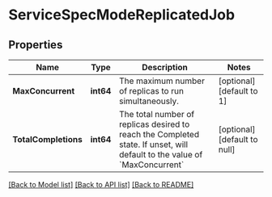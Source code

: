 # ServiceSpecModeReplicatedJob

## Properties
Name | Type | Description | Notes
------------ | ------------- | ------------- | -------------
**MaxConcurrent** | **int64** | The maximum number of replicas to run simultaneously.  | [optional] [default to 1]
**TotalCompletions** | **int64** | The total number of replicas desired to reach the Completed state. If unset, will default to the value of &#x60;MaxConcurrent&#x60;  | [optional] [default to null]

[[Back to Model list]](../README.md#documentation-for-models) [[Back to API list]](../README.md#documentation-for-api-endpoints) [[Back to README]](../README.md)


